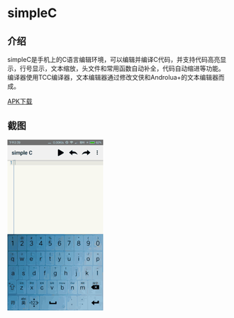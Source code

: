 # simpleC

## 介绍
simpleC是手机上的C语言编辑环境，可以编辑并编译C代码，并支持代码高亮显示，行号显示，文本缩放，头文件和常用函数自动补全，代码自动缩进等功能。
编译器使用TCC编译器，文本编辑器通过修改文侠和Androlua+的文本编辑器而成。

[APK下载](https://www.coolapk.com/apk/166409)

## 截图

![编辑器](/screenshot/simpleC.gif)